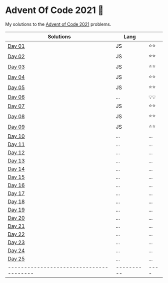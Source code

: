 # Advent Of Code 2021 🎄

My solutions to the [Advent of Code 2021](https://adventofcode.com/2021) problems.

| Solutions                               | Lang       |      |
| --------------------------------------- | ---------- | ---- |
| [Day 01](./src/day01/)                  | JS         | ⭐⭐ |
| [Day 02](./src/day02/)                  | JS         | ⭐⭐ |
| [Day 03](./src/day03/)                  | JS         | ⭐⭐ |
| [Day 04](./src/day04/)                  | JS         | ⭐⭐ |
| [Day 05](./src/day05/)                  | JS         | ⭐⭐ |
| [Day 06](./src/day06/)                  | ...        | 💡💡 |
| [Day 07](./src/day07/)                  | JS         | ⭐⭐ |
| [Day 08](./src/day08/)                  | JS         | ⭐⭐ |
| [Day 09](./src/day09/)                  | JS         | ⭐⭐ |
| [Day 10](./src/day10/)                  | ...        | ...  |
| [Day 11](./src/day11/)                  | ...        | ...  |
| [Day 12](./src/day12/)                  | ...        | ...  |
| [Day 13](./src/day13/)                  | ...        | ...  |
| [Day 14](./src/day14/)                  | ...        | ...  |
| [Day 15](./src/day15/)                  | ...        | ...  |
| [Day 16](./src/day16/)                  | ...        | ...  |
| [Day 17](./src/day17/)                  | ...        | ...  |
| [Day 18](./src/day18/)                  | ...        | ...  |
| [Day 19](./src/day19/)                  | ...        | ...  |
| [Day 20](./src/day20/)                  | ...        | ...  |
| [Day 21](./src/day21/)                  | ...        | ...  |
| [Day 22](./src/day22/)                  | ...        | ...  |
| [Day 23](./src/day23/)                  | ...        | ...  |
| [Day 24](./src/day24/)                  | ...        | ...  |
| [Day 25](./src/day25/)                  | ...        | ...  |
| --------------------------------------- | ---------- | ---- |
